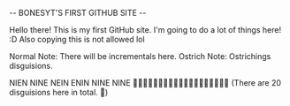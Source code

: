 -- BONESYT'S FIRST GITHUB SITE --

Hello there! This is my first GitHub site. I'm going to do a lot of things here! :D
Also copying this is not allowed lol

Normal Note: There will be incrementals here.
Ostrich Note: Ostrichings disguisions.
















NIEN NINE NEIN ENIN NINE NINE 🥸🥸🥸🥸🥸🥸🥸🥸🥸🥸🥸🥸🥸🥸🥸🥸🥸🥸🥸 (There are 20 disguisions here in total. 🥸)
